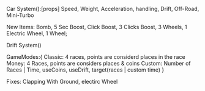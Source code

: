 Car System():[props] Speed, Weight, Acceleration, handling, Drift, Off-Road, Mini-Turbo

New Items: Bomb, 5 Sec Boost, Click Boost, 3 Clicks Boost, 3 Wheels, 1 Electric Wheel, 1 Wheel;

Drift System()

GameModes:{
    Classic: 4 races, points are considerd places in the race
    Money: 4 Races, points are considers places & coins
    Custom: Number of Races | Time, useCoins, useDrift, target(races | custom time)
}

Fixes: Clapping With Ground, electirc Wheel